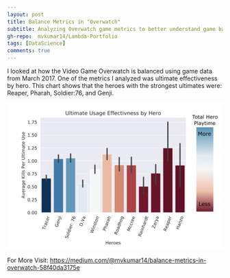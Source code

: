 ```yaml
---
layout: post
title: Balance Metrics in "Overwatch"
subtitle: Analyzing Overwatch game metrics to better understand game balance
gh-repo:  mvkumar14/Lambda-Portfolio
tags: [DataScience]
comments: true
---
```


I looked at how the Video Game Overwatch is balanced using game data from March 2017. One of the metrics I analyzed was ultimate effectiveness by hero. This chart shows that the heroes with the strongest ultimates were: Reaper, Pharah, Soldier:76, and Genji.


![visual](https://raw.githubusercontent.com/mvkumar14/mvkumar14.github.io/master/img/Build_1_visual1.png)

For More Visit: https://medium.com/@mvkumar14/balance-metrics-in-overwatch-58f40da3175e
